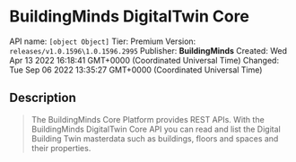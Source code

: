 # BuildingMinds DigitalTwin Core
API name: `[object Object]`
Tier: Premium
Version: `releases/v1.0.1596\1.0.1596.2995`
Publisher: **BuildingMinds**
Created: Wed Apr 13 2022 16:18:41 GMT+0000 (Coordinated Universal Time)
Changed: Tue Sep 06 2022 13:35:27 GMT+0000 (Coordinated Universal Time)

## Description
> The BuildingMinds Core Platform provides REST APIs. With the BuildingMinds DigitalTwin Core API you can read and list the Digital Building Twin masterdata such as buildings, floors and spaces and their properties.
